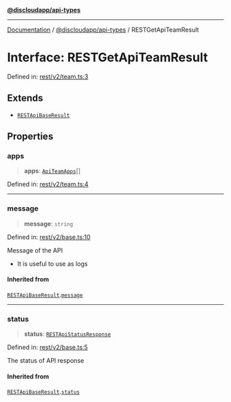 [**@discloudapp/api-types**](../README.md)

***

[Documentation](../../../packages.md) / [@discloudapp/api-types](../README.md) / RESTGetApiTeamResult

# Interface: RESTGetApiTeamResult

Defined in: [rest/v2/team.ts:3](https://github.com/discloud/discloud.app/blob/1458affc9a022eb2fc5fe37e7b3b002130b2fdad/packages/api-types/rest/v2/team.ts#L3)

## Extends

- [`RESTApiBaseResult`](RESTApiBaseResult.md)

## Properties

### apps

> **apps**: [`ApiTeamApps`](ApiTeamApps.md)[]

Defined in: [rest/v2/team.ts:4](https://github.com/discloud/discloud.app/blob/1458affc9a022eb2fc5fe37e7b3b002130b2fdad/packages/api-types/rest/v2/team.ts#L4)

***

### message

> **message**: `string`

Defined in: [rest/v2/base.ts:10](https://github.com/discloud/discloud.app/blob/1458affc9a022eb2fc5fe37e7b3b002130b2fdad/packages/api-types/rest/v2/base.ts#L10)

Message of the API
- It is useful to use as logs

#### Inherited from

[`RESTApiBaseResult`](RESTApiBaseResult.md).[`message`](RESTApiBaseResult.md#message)

***

### status

> **status**: [`RESTApiStatusResponse`](../type-aliases/RESTApiStatusResponse.md)

Defined in: [rest/v2/base.ts:5](https://github.com/discloud/discloud.app/blob/1458affc9a022eb2fc5fe37e7b3b002130b2fdad/packages/api-types/rest/v2/base.ts#L5)

The status of API response

#### Inherited from

[`RESTApiBaseResult`](RESTApiBaseResult.md).[`status`](RESTApiBaseResult.md#status)
